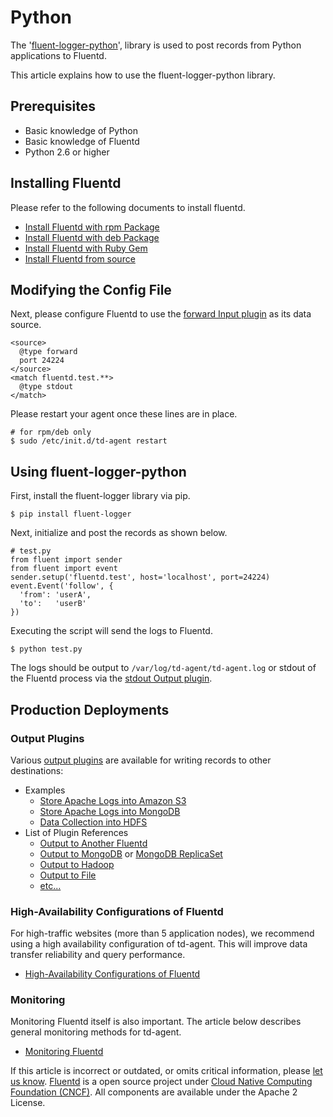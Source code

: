 # Python

The '[fluent-logger-python](http://github.com/fluent/fluent-logger-python)', library is used to post records from Python applications to Fluentd.

This article explains how to use the fluent-logger-python library.

## Prerequisites

* Basic knowledge of Python
* Basic knowledge of Fluentd
* Python 2.6 or higher

## Installing Fluentd

Please refer to the following documents to install fluentd.

* [Install Fluentd with rpm Package](install-by-rpm.md)
* [Install Fluentd with deb Package](install-by-deb.md)
* [Install Fluentd with Ruby Gem](install-by-gem.md)
* [Install Fluentd from source](install-from-source.md)

## Modifying the Config File

Next, please configure Fluentd to use the [forward Input plugin]() as its data source.

```text
<source>
  @type forward
  port 24224
</source>
<match fluentd.test.**>
  @type stdout
</match>
```

Please restart your agent once these lines are in place.

```text
# for rpm/deb only
$ sudo /etc/init.d/td-agent restart
```

## Using fluent-logger-python

First, install the fluent-logger library via pip.

```text
$ pip install fluent-logger
```

Next, initialize and post the records as shown below.

```text
# test.py
from fluent import sender
from fluent import event
sender.setup('fluentd.test', host='localhost', port=24224)
event.Event('follow', {
  'from': 'userA',
  'to':   'userB'
})
```

Executing the script will send the logs to Fluentd.

```text
$ python test.py
```

The logs should be output to `/var/log/td-agent/td-agent.log` or stdout of the Fluentd process via the [stdout Output plugin]().

## Production Deployments

### Output Plugins

Various [output plugins]() are available for writing records to other destinations:

* Examples
  * [Store Apache Logs into Amazon S3](apache-to-s3.md)
  * [Store Apache Logs into MongoDB](apache-to-mongodb.md)
  * [Data Collection into HDFS](http-to-hdfs.md)
* List of Plugin References
  * [Output to Another Fluentd]()
  * [Output to MongoDB]() or [MongoDB ReplicaSet]()
  * [Output to Hadoop]()
  * [Output to File]()
  * [etc...](http://fluentd.org/plugin/)

### High-Availability Configurations of Fluentd

For high-traffic websites \(more than 5 application nodes\), we recommend using a high availability configuration of td-agent. This will improve data transfer reliability and query performance.

* [High-Availability Configurations of Fluentd](../deployment/high-availability.md)

### Monitoring

Monitoring Fluentd itself is also important. The article below describes general monitoring methods for td-agent.

* [Monitoring Fluentd](../deployment/monitoring.md)

If this article is incorrect or outdated, or omits critical information, please [let us know](https://github.com/fluent/fluentd-docs-gitbook/issues?state=open). [Fluentd](http://www.fluentd.org/) is a open source project under [Cloud Native Computing Foundation \(CNCF\)](https://cncf.io/). All components are available under the Apache 2 License.

